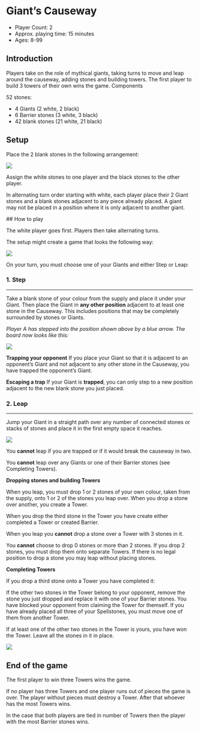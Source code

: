 # Giant’s Causeway

* Player Count: 2
* Approx. playing time: 15 minutes
* Ages: 8-99

## Introduction

Players take on the role of mythical giants, taking turns to move and leap around the causeway, adding stones and building towers. The first player to build 3 towers of their own wins the game.
Components

52 stones:

* 4 Giants (2 white, 2 black)
* 6 Barrier stones (3 white, 3 black)
* 42 blank stones (21 white, 21 black)

## Setup

Place the 2 blank stones in the following arrangement:

![](images/starting-stones.png)

Assign the white stones to one player and the black stones to the other player.

In alternating turn order starting with white, each player place their 2 Giant stones and a blank stones adjacent to any piece already placed. A giant may not be placed in a position where it is only adjacent to another giant.



## How to play

The white player goes first. Players then take alternating turns.

The setup might create a game that looks the following way: 

![](images/step-1.png)

On your turn, you must choose one of your Giants and either Step or Leap:

### 1. Step
----
Take a blank stone of your colour from the supply and place it under your Giant. Then place the Giant in **any other position** adjacent to at least one stone in the Causeway. This includes positions that may be completely surrounded by stones or Giants.

*Player A has stepped into the position shown above by a blue arrow. The board now looks like this:*

![](images/step-2.png)

**Trapping your opponent**
If you place your Giant so that it is adjacent to an opponent’s Giant and not adjacent to any other stone in the Causeway, you have trapped the opponent’s Giant.

**Escaping a trap**
If your Giant is **trapped**, you can only step to a new position adjacent to the new blank stone you just placed.

### 2. Leap
----
Jump your Giant in a straight path over any number of connected stones or stacks of stones and place it in the first empty space it reaches.

![](images/leap-1.png)

You **cannot** leap if you are trapped or if it would break the causeway in two.

You **cannot** leap over any Giants or one of their Barrier stones (see Completing Towers).

**Dropping stones and building Towers**

When you leap, you must drop 1 or 2 stones of your own colour, taken from the supply, onto 1 or 2 of the stones you leap over. When you drop a stone over another, you create a Tower.

When you drop the third stone in the Tower you have create either completed a Tower or created Barrier.

When you leap you **cannot** drop a stone over a Tower with 3 stones in it.

You **cannot** choose to drop 0 stones or more than 2 stones. If you drop 2 stones, you must drop them onto separate Towers. If there is no legal position to drop a stone you may leap without placing stones.

**Completing Towers**

If you drop a third stone onto a Tower you have completed it:

If the other two stones in the Tower belong to your opponent, remove the stone you just dropped and replace it with one of your Barrier stones. You have blocked your opponent from claiming the Tower for themself. If you have already placed all three of your Spellstones, you must move one of them from another Tower.

If at least one of the other two stones in the Tower is yours, you have won the Tower. Leave all the stones in it in place.

![](images/leap-2.png)

## End of the game

The first player to win three Towers wins the game.

If no player has three Towers and one player runs out of pieces the game is over. The player without pieces must destroy a Tower. After that whoever has the most Towers wins.

In the case that both players are tied in number of Towers then the player with the most Barrier stones wins.